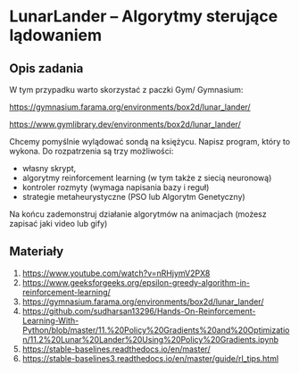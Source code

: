 # LunarLander – Algorytmy sterujące lądowaniem

## Opis zadania

W tym przypadku warto skorzystać z paczki Gym/ Gymnasium:

https://gymnasium.farama.org/environments/box2d/lunar_lander/

https://www.gymlibrary.dev/environments/box2d/lunar_lander/

Chcemy pomyślnie wylądować sondą na księżycu. Napisz program, który to wykona. Do
rozpatrzenia są trzy możliwości:

- własny skrypt,
- algorytmy reinforcement learning (w tym także z siecią neuronową)
- kontroler rozmyty (wymaga napisania bazy i reguł)
- strategie metaheurystyczne (PSO lub Algorytm Genetyczny)

Na końcu zademonstruj działanie algorytmów na animacjach (możesz zapisać jaki video lub
gify)

## Materiały

1. https://www.youtube.com/watch?v=nRHjymV2PX8
2. https://www.geeksforgeeks.org/epsilon-greedy-algorithm-in-reinforcement-learning/
3. https://gymnasium.farama.org/environments/box2d/lunar_lander/
4. https://github.com/sudharsan13296/Hands-On-Reinforcement-Learning-With-Python/blob/master/11.%20Policy%20Gradients%20and%20Optimization/11.2%20Lunar%20Lander%20Using%20Policy%20Gradients.ipynb
5. https://stable-baselines.readthedocs.io/en/master/
6. https://stable-baselines3.readthedocs.io/en/master/guide/rl_tips.html
